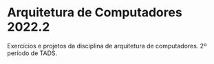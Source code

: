 # Arquitetura de Computadores 2022.2
Exercícios e projetos da disciplina de arquitetura de computadores. 2º período de TADS.
